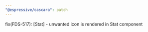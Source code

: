 ```yaml
---
"@espressive/cascara": patch
---
```


fix(FDS-517): [Stat] - unwanted icon is rendered in Stat component
